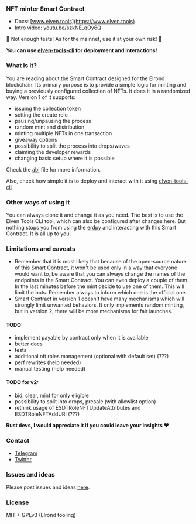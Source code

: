 ### NFT minter Smart Contract 

- Docs: [www.elven.tools](https://www.elven.tools)
- Intro video: [youtu.be/szkNE_qOy6Q](https://youtu.be/szkNE_qOy6Q)

🚨 Not enough tests! As for the mainnet, use it at your own risk! 🚨

**You can use [elven-tools-cli](https://github.com/juliancwirko/elven-tools-cli) for deployment and interactions!**

### What is it?

You are reading about the Smart Contract designed for the Elrond blockchain. Its primary purpose is to provide a simple logic for minting and buying a previously configured collection of NFTs. It does it in a randomized way. Version 1 of it supports:

- issuing the collection token
- setting the create role
- pausing/unpausing the process
- random mint and distribution
- minting multiple NFTs in one transaction
- giveaway options
- possibility to split the process into drops/waves
- claiming the developer rewards
- changing basic setup where it is possible

Check the [abi](https://github.com/juliancwirko/elven-nft-minter-sc/blob/main/output/elven-nft-minter.abi.json) file for more information.

Also, check how simple it is to deploy and interact with it using [elven-tools-cli](https://github.com/juliancwirko/elven-tools-cli).

### Other ways of using it

You can always clone it and change it as you need. The best is to use the Elven Tools CLI tool, which can also be configured after changes here. But nothing stops you from using the [erdpy](https://docs.elrond.com/sdk-and-tools/erdpy/erdpy/) and interacting with this Smart Contract. It is all up to you.

### Limitations and caveats

- Remember that it is most likely that because of the open-source nature of this Smart Contract, it won't be used only in a way that everyone would want to, be aware that you can always change the names of the endpoints in the Smart Contract. You can even deploy a couple of them. In the last minutes before the mint decide to use one of them. This will limit the bots. Remember always to inform which one is the official one.
- Smart Contract in version 1 doesn't have many mechanisms which will strongly limit unwanted behaviors. It only implements random minting, but in version 2, there will be more mechanisms for fair launches.

#### TODO:
- implement payable by contract only when it is available
- better docs
- tests
- additional nft roles management (optional with default set) (???)
- perf rewrites (help needed)
- manual testing (help needed)

#### TODO for v2:
- bid, clear, mint for only eligible
- possibility to split into drops, presale (with allowlist option)
- rethink usage of ESDTRoleNFTUpdateAttributes and ESDTRoleNFTAddURI (???)

**Rust devs, I would appreciate it if you could leave your insights ❤️**

### Contact

- [Telegram](https://t.me/juliancwirko)
- [Twitter](https://twitter.com/JulianCwirko)

### Issues and ideas

Please post issues and ideas [here](https://github.com/juliancwirko/elven-nft-minter-sc/issues).

### License

MIT + GPLv3 (Elrond tooling)
